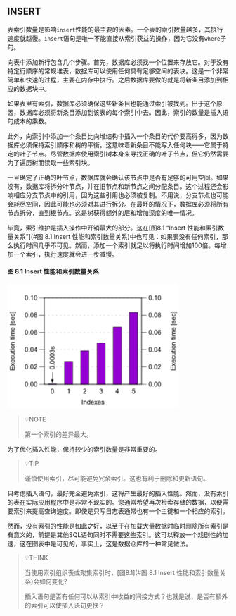 ## INSERT

表索引数量是影响`insert`性能的最主要的因素。一个表的索引数量越多，其执行速度就越慢。`insert`语句是唯一不能直接从索引获益的操作，因为它没有`where`子句。

向表中添加新行包含几个步骤。首先，数据库必须找一个位置来存放它。对于没有特定行顺序的常规堆表，数据库可以使用任何具有足够空间的表块。这是一个非常简单和快速的过程，主要在内存中执行。之后数据库要做的就是将新条目添加到相应的数据块中。

如果表里有索引，数据库必须确保这些新条目也能通过索引被找到。出于这个原因，数据库必须将新条目添加到该表的每个索引中去。因此，索引的数量是插入语句成本的乘数。

此外，向索引中添加一个条目比向堆结构中插入一个条目的代价要高得多，因为数据库必须保持索引顺序和树的平衡。这意味着新条目不能写入任何块——它属于特定的叶子节点。尽管数据库使用索引树本身来寻找正确的叶子节点，但它仍然需要为了遍历树而读取一些索引块。

一旦确定了正确的叶节点，数据库就会确认该节点中是否有足够的可用空间。如果没有，数据库将拆分叶节点，并在旧节点和新节点之间分配条目。这个过程还会影响相应分支节点中的引用，因为这些引用也必须被复制。不用说，分支节点也可能会耗尽空间，因此可能也必须对其进行拆分。在最坏的情况下，数据库必须将所有节点拆分，直到根节点。这是树获得额外的层和增加深度的唯一情况。

毕竟，索引维护是插入操作中开销最大的部分。这在[图8.1 “Insert 性能和索引数量关系”](#图 8.1 Insert 性能和索引数量关系)中也可见：如果表没有任何索引，那么执行时间几乎不可见。然而，添加一个索引就足以将执行时间增加100倍。每增加一个索引，执行速度就会进一步减慢。

#### 图 8.1 Insert 性能和索引数量关系

<img src="./img/fig08_01_insert.en.DLWZBgPu.png" alt="Figure 8.1 " style="zoom:150%;" />



> 💡NOTE
>
> 第一个索引的差异最大。

为了优化插入性能，保持较少的索引数量是非常重要的。



> 💡TIP
>
> 谨慎使用索引，尽可能避免冗余索引。这也有利于删除和更新语句。

只考虑插入语句，最好完全避免索引，这将产生最好的插入性能。然而，没有索引的表在实际应用程序中是非常不现实的。您通常希望再次检索存储的数据，以便需要索引来提高查询速度。即使是只写日志表通常也有一个主键和一个相应的索引。

然而，没有索引的性能是如此之好，以至于在加载大量数据时临时删除所有索引是有意义的，前提是其他SQL语句同时不需要这些索引。这可以释放一个戏剧性的加速，这在图表中是可见的，事实上，这是数据仓库的一种常见做法。



> 💡THINK
>
> 当使用索引组织表或聚集索引时，[图8.1](#图 8.1 Insert 性能和索引数量关系)会如何变化?
>
> 插入语句是否有任何可以从索引中收益的间接方式？也就是说，是否有额外的索引可以使插入语句更快？



